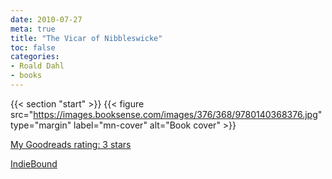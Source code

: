 ```yaml
---
date: 2010-07-27
meta: true
title: "The Vicar of Nibbleswicke"
toc: false
categories:
- Roald Dahl
- books
---
```


{{< section "start" >}}
{{< figure src="https://images.booksense.com/images/376/368/9780140368376.jpg" type="margin" label="mn-cover" alt="Book cover" >}}


  

[My Goodreads rating: 3 stars](https://www.goodreads.com/review/show/113857964)  

[IndieBound](https://www.indiebound.org/book/9780140368376)
